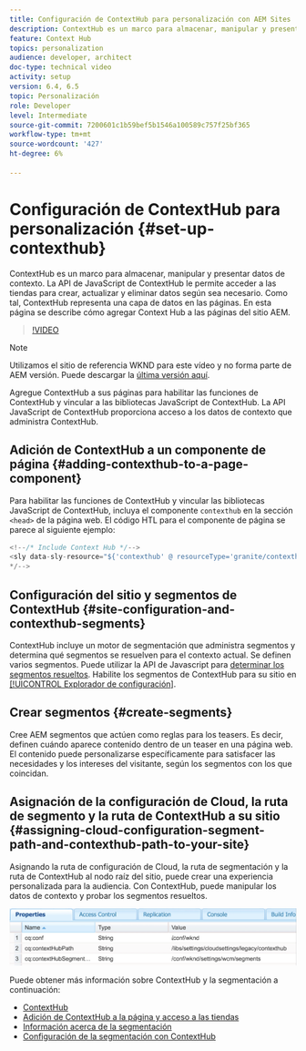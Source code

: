 ```yaml
---
title: Configuración de ContextHub para personalización con AEM Sites
description: ContextHub es un marco para almacenar, manipular y presentar datos de contexto. La API de JavaScript de ContextHub le permite acceder a las tiendas para crear, actualizar y eliminar datos según sea necesario. Como tal, ContextHub representa una capa de datos en las páginas. En esta página se describe cómo agregar Context Hub a las páginas del sitio AEM.
feature: Context Hub
topics: personalization
audience: developer, architect
doc-type: technical video
activity: setup
version: 6.4, 6.5
topic: Personalización
role: Developer
level: Intermediate
source-git-commit: 7200601c1b59bef5b1546a100589c757f25bf365
workflow-type: tm+mt
source-wordcount: '427'
ht-degree: 6%

---
```



# Configuración de ContextHub para personalización {#set-up-contexthub}

ContextHub es un marco para almacenar, manipular y presentar datos de contexto. La API de JavaScript de ContextHub le permite acceder a las tiendas para crear, actualizar y eliminar datos según sea necesario. Como tal, ContextHub representa una capa de datos en las páginas. En esta página se describe cómo agregar Context Hub a las páginas del sitio AEM.

>[!VIDEO](https://video.tv.adobe.com/v/23765/?quality=9&learn=on)

>[!NOTE]
>
>Utilizamos el sitio de referencia WKND para este vídeo y no forma parte de AEM versión. Puede descargar la [última versión aquí](https://github.com/adobe/aem-guides-wknd/releases).

Agregue ContextHub a sus páginas para habilitar las funciones de ContextHub y vincular a las bibliotecas JavaScript de ContextHub. La API JavaScript de ContextHub proporciona acceso a los datos de contexto que administra ContextHub.

## Adición de ContextHub a un componente de página {#adding-contexthub-to-a-page-component}

Para habilitar las funciones de ContextHub y vincular las bibliotecas JavaScript de ContextHub, incluya el componente `contexthub` en la sección `<head>` de la página web. El código HTL para el componente de página se parece al siguiente ejemplo:

```java
<!--/* Include Context Hub */-->
<sly data-sly-resource="${'contexthub' @ resourceType='granite/contexthub/components/contexthub'}"/>
*/-->
```

## Configuración del sitio y segmentos de ContextHub {#site-configuration-and-contexthub-segments}

ContextHub incluye un motor de segmentación que administra segmentos y determina qué segmentos se resuelven para el contexto actual. Se definen varios segmentos. Puede utilizar la API de Javascript para [determinar los segmentos resueltos](https://helpx.adobe.com/experience-manager/6-5/sites/developing/using/ch-adding.html#DeterminingResolvedContextHubSegments). Habilite los segmentos de ContextHub para su sitio en [[!UICONTROL Explorador de configuración]](https://experienceleague.adobe.com/docs/experience-manager-cloud-service/implementing/developing/configurations.html).

## Crear segmentos {#create-segments}

Cree AEM segmentos que actúen como reglas para los teasers. Es decir, definen cuándo aparece contenido dentro de un teaser en una página web. El contenido puede personalizarse específicamente para satisfacer las necesidades y los intereses del visitante, según los segmentos con los que coincidan.

## Asignación de la configuración de Cloud, la ruta de segmento y la ruta de ContextHub a su sitio {#assigning-cloud-configuration-segment-path-and-contexthub-path-to-your-site}

Asignando la ruta de configuración de Cloud, la ruta de segmentación y la ruta de ContextHub al nodo raíz del sitio, puede crear una experiencia personalizada para la audiencia. Con ContextHub, puede manipular los datos de contexto y probar los segmentos resueltos.

![CRXDE Lite](assets/crx-de-properties.png)

Puede obtener más información sobre ContextHub y la segmentación a continuación:

* [ContextHub](https://helpx.adobe.com/experience-manager/6-5/sites/developing/using/contexthub.html)
* [Adición de ContextHub a la página y acceso a las tiendas](https://helpx.adobe.com/experience-manager/6-5/sites/developing/using/ch-adding.html)
* [Información acerca de la segmentación](https://helpx.adobe.com/experience-manager/6-5/sites/classic-ui-authoring/using/classic-personalization-campaigns-segmentation.html)
* [Configuración de la segmentación con ContextHub](https://helpx.adobe.com/experience-manager/6-5/sites/administering/using/segmentation.html)

